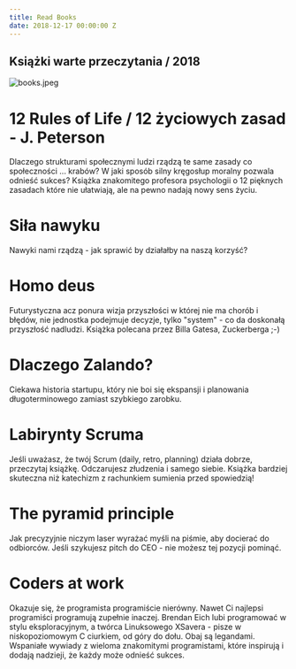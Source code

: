 ```yaml
---
title: Read Books
date: 2018-12-17 00:00:00 Z
---
```


## Książki warte przeczytania / 2018

![books.jpeg]({{site.baseurl}}/_drafts/books.jpeg)

# 12 Rules of Life / 12 życiowych zasad -  J. Peterson

Dlaczego strukturami społecznymi ludzi rządzą te same zasady co społeczności ... krabów?
W jaki sposób silny kręgosłup moralny pozwala odnieść sukces? 
Książka znakomitego profesora psychologii o 12 pięknych zasadach które nie ułatwiają, ale na pewno nadają nowy sens życiu.

# Siła nawyku

Nawyki nami rządzą - jak sprawić by działałby na naszą korzyść?

# Homo deus

Futurystyczna acz ponura wizja przyszłości w której nie ma chorób i błędów, nie jednostka podejmuje decyzje, tylko "system" - co da doskonałą przyszłość nadludzi. Książka polecana przez Billa Gatesa, Zuckerberga ;-)

# Dlaczego Zalando?

Ciekawa historia startupu, który nie boi się ekspansji i planowania długoterminowego zamiast szybkiego zarobku.

# Labirynty Scruma 

Jeśli uważasz, że twój Scrum (daily, retro, planning) działa dobrze, przeczytaj książkę. 
Odczarujesz złudzenia i samego siebie. Książka bardziej skuteczna niż katechizm z rachunkiem sumienia przed spowiedzią!


# The pyramid principle

Jak precyzyjnie niczym laser wyrażać myśli na piśmie, aby docierać do odbiorców. Jeśli szykujesz pitch do CEO - nie możesz tej pozycji pominąć.

# Coders at work

Okazuje się, że programista programiście nierówny. Nawet Ci najlepsi programiści programują zupełnie inaczej. Brendan Eich lubi programować w stylu eksploracyjnym, a twórca Linuksowego XSavera - pisze w niskopoziomowym C ciurkiem, od góry do dołu. Obaj są legandami. Wspaniałe wywiady z wieloma znakomitymi programistami, które inspirują i dodają nadzieji, że każdy może odnieść sukces.





